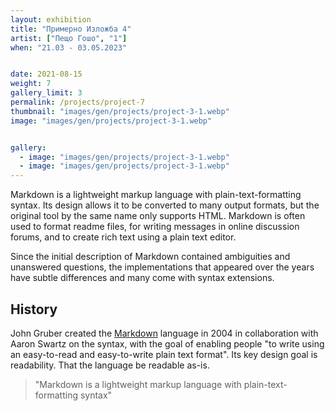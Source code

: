 ```yaml
---
layout: exhibition
title: "Примерно Изложба 4"
artist: ["Пещо Гошо", "1"]
when: "21.03 - 03.05.2023"


date: 2021-08-15
weight: 7
gallery_limit: 3
permalink: /projects/project-7
thumbnail: "images/gen/projects/project-3-1.webp"
image: "images/gen/projects/project-3-1.webp"


gallery:
  - image: "images/gen/projects/project-3-1.webp"
  - image: "images/gen/projects/project-3-1.webp"
---
```


Markdown is a lightweight markup language with plain-text-formatting syntax. Its design allows it to be converted to many output formats, but the original tool by the same name only supports HTML. Markdown is often used to format readme files, for writing messages in online discussion forums, and to create rich text using a plain text editor.

Since the initial description of Markdown contained ambiguities and unanswered questions, the implementations that appeared over the years have subtle differences and many come with syntax extensions.

## History

John Gruber created the [Markdown](#) language in 2004 in collaboration with Aaron Swartz on the syntax, with the goal of enabling people "to write using an easy-to-read and easy-to-write plain text format". Its key design goal is readability. That the language be readable as-is.

> "Markdown is a lightweight markup language with plain-text-formatting syntax"
